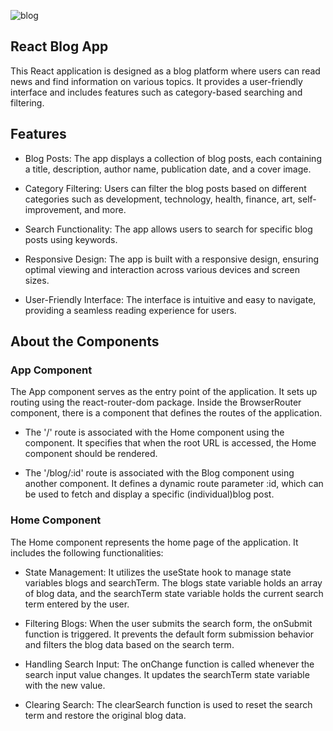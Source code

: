 ![blog](https://github.com/marijapopeska/Blog_React_app/assets/108872423/ca5563b6-2e26-46d4-8fa6-4137c4d34985)

## React Blog App

This React application is designed as a blog platform where users can read news and find information on various topics. It provides a user-friendly interface and includes features such as category-based searching and filtering.

## Features

* Blog Posts: The app displays a collection of blog posts, each containing a title, description, author name, publication date, and a cover image.

* Category Filtering: Users can filter the blog posts based on different categories such as development, technology, health, finance, art, self-improvement, and more.

* Search Functionality: The app allows users to search for specific blog posts using keywords. 

* Responsive Design: The app is built with a responsive design, ensuring optimal viewing and interaction across various devices and screen sizes.

* User-Friendly Interface: The interface is intuitive and easy to navigate, providing a seamless reading experience for users.

## About the Components
### App Component

The App component serves as the entry point of the application. It sets up routing using the react-router-dom package. Inside the BrowserRouter component, there is a <Routes> component that defines the routes of the application.

* The '/' route is associated with the Home component using the <Route> component. It specifies that when the root URL is accessed, the Home component should be rendered.

* The '/blog/:id' route is associated with the Blog component using another <Route> component. It defines a dynamic route parameter :id, which can be used to fetch and display a specific (individual)blog post.

### Home Component

The Home component represents the home page of the application. It includes the following functionalities:

* State Management: It utilizes the useState hook to manage state variables blogs and searchTerm. The blogs state variable holds an array of blog data, and the searchTerm state variable holds the current search term entered by the user.

* Filtering Blogs: When the user submits the search form, the onSubmit function is triggered. It prevents the default form submission behavior and filters the blog data based on the search term.

* Handling Search Input: The onChange function is called whenever the search input value changes. It updates the searchTerm state variable with the new value.

* Clearing Search: The clearSearch function is used to reset the search term and restore the original blog data.
